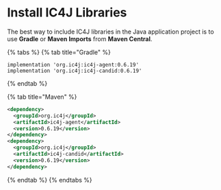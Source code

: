 # Install IC4J Libraries

The best way to include IC4J libraries in the Java application project is to use **Gradle** or **Maven Imports** from **Maven Central**.

{% tabs %}
{% tab title="Gradle" %}
```
implementation 'org.ic4j:ic4j-agent:0.6.19'
implementation 'org.ic4j:ic4j-candid:0.6.19'
```
{% endtab %}

{% tab title="Maven" %}
```xml
<dependency>
  <groupId>org.ic4j</groupId>
  <artifactId>ic4j-agent</artifactId>
  <version>0.6.19</version>
</dependency>
<dependency>
  <groupId>org.ic4j</groupId>
  <artifactId>ic4j-candid</artifactId>
  <version>0.6.19</version>
</dependency>
```
{% endtab %}
{% endtabs %}

